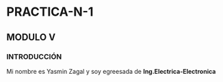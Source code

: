 # PRACTICA-N-1
## MODULO V
### INTRODUCCIÓN
Mi nombre es Yasmin Zagal y soy egreesada de **Ing.Electrica-Electronica**
